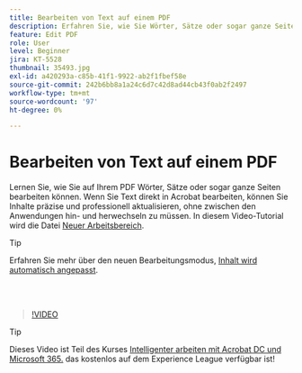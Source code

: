 ```yaml
---
title: Bearbeiten von Text auf einem PDF
description: Erfahren Sie, wie Sie Wörter, Sätze oder sogar ganze Seiten auf Ihrem PDF bearbeiten können.
feature: Edit PDF
role: User
level: Beginner
jira: KT-5528
thumbnail: 35493.jpg
exl-id: a420293a-c85b-41f1-9922-ab2f1fbef58e
source-git-commit: 242b6bb8a1a24c6d7c42d8ad44cb43f0ab2f2497
workflow-type: tm+mt
source-wordcount: '97'
ht-degree: 0%

---
```


# Bearbeiten von Text auf einem PDF

Lernen Sie, wie Sie auf Ihrem PDF Wörter, Sätze oder sogar ganze Seiten bearbeiten können. Wenn Sie Text direkt in Acrobat bearbeiten, können Sie Inhalte präzise und professionell aktualisieren, ohne zwischen den Anwendungen hin- und herwechseln zu müssen. In diesem Video-Tutorial wird die Datei [Neuer Arbeitsbereich](new-workspace.md).

>[!TIP]
>
>Erfahren Sie mehr über den neuen Bearbeitungsmodus, [Inhalt wird automatisch angepasst](auto-adjust-layout.md).

<br> 

>[!VIDEO](https://video.tv.adobe.com/v/35493?quality=12&learn=on&hidetitle=true)

>[!TIP]
>
>Dieses Video ist Teil des Kurses [Intelligenter arbeiten mit Acrobat DC und Microsoft 365.](https://experienceleague.adobe.com/?recommended=Acrobat-U-1-2021.microsoft365) das kostenlos auf dem Experience League verfügbar ist!
